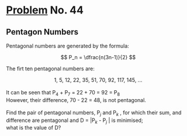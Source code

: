 # [Problem](https://projecteuler.net/problem=44) No. 44

## Pentagon Numbers

Pentagonal numbers are generated by the formula:

$$
P_n = \dfrac{n(3n-1)}{2}
$$

The firt ten pentagonal numbers are:
<div align="center">
    1, 5, 12, 22, 35, 51, 70, 92, 117, 145, ...
</div>
<br>
It can be seen that P<sub>4</sub> + P<sub>7</sub> = 22 + 70 = 92 = P<sub>8</sub><br>
However, their difference, 70 - 22 = 48, is not pentagonal.
<br>
<br>
Find the pair of pentagonal numbers, P<var><sub>j</sub></var> and P<var><sub>k</sub></var> , for which their sum, and difference are pentagonal and D = |P<var><sub>k</sub></var> - P<var><sub>j</sub></var> | is minimised;<br>
what is the value of D?
